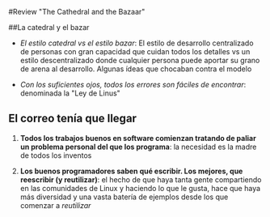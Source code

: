 #Review "The Cathedral and the Bazaar"

 ##La catedral y el bazar

- *El estilo catedral vs el estilo bazar*: El estilo de desarrollo centralizado de personas con gran capacidad que cuidan todos los detalles vs un estilo descentralizado donde cualquier persona puede aportar su grano de arena al desarrollo. Algunas ídeas que chocaban contra el modelo

- *Con los suficientes ojos, todos los errores son fáciles de encontrar*: denominada la "Ley de Linus"

## El correo tenía que llegar

1. **Todos los trabajos buenos en software comienzan tratando de paliar un
problema personal del que los programa**: la necesidad es la madre de todos los inventos

1. **Los buenos programadores saben qué escribir. Los mejores, que reescribir (y reutilizar)**: el hecho de que haya tanta gente compartiendo en las comunidades de Linux y haciendo lo que le gusta, hace que haya más diversidad y una vasta batería de ejemplos desde los que comenzar a *reutilizar*